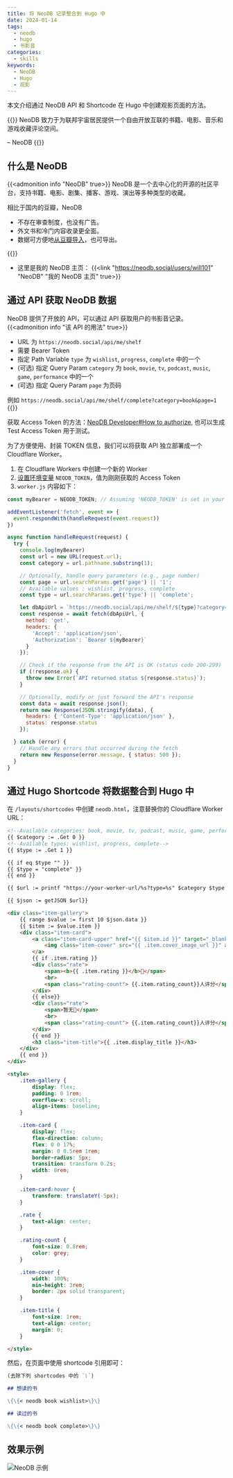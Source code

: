 ```yaml
---
title: 将 NeoDB 记录整合到 Hugo 中
date: 2024-01-14
tags:
  - neodb
  - hugo
  - 书影音
categories:
  - skills
keywords:
  - NeoDB
  - Hugo
  - 观影
---
```


本文介绍通过 NeoDB API 和 Shortcode 在 Hugo 中创建观影页面的方法。
<!--more-->

{{<center-quote>}}
NeoDB 致力于为联邦宇宙居民提供一个自由开放互联的书籍、电影、音乐和游戏收藏评论空间。

– NeoDB
{{</center-quote>}}

## 什么是 NeoDB

{{<admonition info "NeoDB" true>}}
NeoDB 是一个去中心化的开源的社区平台，支持书籍、电影、剧集、播客、游戏、演出等多种类型的收藏。

相比于国内的豆瓣，NeoDB
- 不存在审查制度，也没有广告。
- 外文书和冷门内容收录更全面。
- 数据可方便地[从豆瓣导入](https://about.neodb.social/doc/howto/)，也可导出。

{{</admonition >}}

- 这里是我的 NeoDB 主页：
{{<link "https://neodb.social/users/will101" "NeoDB" "我的 NeoDB 主页" true>}}

## 通过 API 获取 NeoDB 数据

NeoDB 提供了开放的 API，可以通过 API 获取用户的书影音记录。
{{<admonition info "该 API 的用法" true>}}

- URL 为 `https://neodb.social/api/me/shelf`
- 需要 Bearer Token
- 指定 Path Variable `type` 为 `wishlist`, `progress`, `complete` 中的一个
- (可选) 指定 Query Param `category` 为 `book`, `movie`, `tv`, `podcast`, `music`, `game`, `performance` 中的一个
- (可选) 指定 Query Param `page` 为页码

例如 `https://neodb.social/api/me/shelf/complete?category=book&page=1`
{{</admonition >}}

获取 Access Token 的方法：[NeoDB Developer#How to authorize](https://neodb.social/developer/), 也可以生成 Test Access Token 用于测试。

为了方便使用、封装 TOKEN 信息，我们可以将获取 API 独立部署成一个 Cloudflare Worker。

1. 在 Cloudflare Workers 中创建一个新的 Worker
2. [设置环境变量](https://developers.cloudflare.com/workers/configuration/environment-variables/) `NEODB_TOKEN`，值为刚刚获取的 Access Token
3. `worker.js` 内容如下：

```js
const myBearer = NEODB_TOKEN; // Assuming 'NEODB_TOKEN' is set in your Cloudflare Worker's environment variables

addEventListener('fetch', event => {
  event.respondWith(handleRequest(event.request))
})

async function handleRequest(request) {
  try {
    console.log(myBearer)
    const url = new URL(request.url);
    const category = url.pathname.substring(1);

    // Optionally, handle query parameters (e.g., page number)
    const page = url.searchParams.get('page') || '1';
    // Available values : wishlist, progress, complete
    const type = url.searchParams.get('type') || 'complete';

    let dbApiUrl = `https://neodb.social/api/me/shelf/${type}?category=${category}&page=${page}`;
    const response = await fetch(dbApiUrl, {
      method: 'get',
      headers: {
        'Accept': 'application/json',
        'Authorization': `Bearer ${myBearer}`
      }
    });

    // Check if the response from the API is OK (status code 200-299)
    if (!response.ok) {
      throw new Error(`API returned status ${response.status}`);
    }

    // Optionally, modify or just forward the API's response
    const data = await response.json();
    return new Response(JSON.stringify(data), {
      headers: { 'Content-Type': 'application/json' },
      status: response.status
    });

  } catch (error) {
    // Handle any errors that occurred during the fetch
    return new Response(error.message, { status: 500 });
  }
}
```


## 通过 Hugo Shortcode 将数据整合到 Hugo 中

在 `/layouts/shortcodes` 中创建 `neodb.html`，注意替换你的 Cloudflare Worker URL：

```html
<!--Available categories: book, movie, tv, podcast, music, game, performance-->
{{ $category := .Get 0 }}
<!--Available types: wishlist, progress, complete-->
{{ $type := .Get 1 }}

{{ if eq $type "" }}
{{ $type = "complete" }}
{{ end }}

{{ $url := printf "https://your-worker-url/%s?type=%s" $category $type }}

{{ $json := getJSON $url}}

<div class="item-gallery">
    {{ range $value := first 10 $json.data }}
    {{ $item := $value.item }}
    <div class="item-card">
        <a class="item-card-upper" href="{{ $item.id }}" target="_blank" rel="noreferrer">
            <img class="item-cover" src="{{ .item.cover_image_url }}" alt="{{ .item.display_title }}">
        </a>
        {{ if .item.rating }}
        <div class="rate">
            <span><b>{{ .item.rating }}</b>🌟</span>
            <br>
            <span class="rating-count"> {{.item.rating_count}}人评分</span>
        </div>
        {{ else}}
        <div class="rate">
            <span>暂无🌟</span>
            <br>
            <span class="rating-count"> {{.item.rating_count}}人评分</span>
        </div>
        {{ end }}
        <h3 class="item-title">{{ .item.display_title }}</h3>
    </div>
    {{ end }}
</div>

<style>
    .item-gallery {
        display: flex;
        padding: 0 1rem;
        overflow-x: scroll;
        align-items: baseline;
    }

    .item-card {
        display: flex;
        flex-direction: column;
        flex: 0 0 17%;
        margin: 0 0.5rem 1rem;
        border-radius: 5px;
        transition: transform 0.2s;
        width: 8rem;
    }

    .item-card:hover {
        transform: translateY(-5px);
    }

    .rate {
        text-align: center;
    }

    .rating-count {
        font-size: 0.8rem;
        color: grey;
    }

    .item-cover {
        width: 100%;
        min-height: 3rem;
        border: 2px solid transparent;
    }

    .item-title {
        font-size: 1rem;
        text-align: center;
        margin: 0;
    }

</style>
```

然后，在页面中使用 shortcode 引用即可：

```markdown
(去除下列 shortcodes 中的 `\`)

## 想读的书

\{\{< neodb book wishlist>\}\}

## 读过的书

\{\{< neodb book complete>\}\}
```

## 效果示例

![NeoDB 示例](https://r2.hcplantern.top/2024/01/14/1705232044.png)
